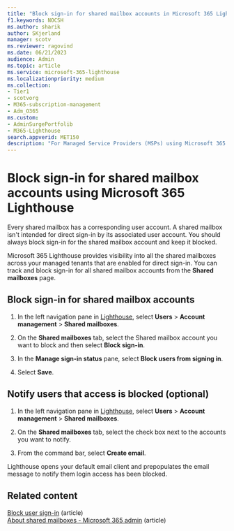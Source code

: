 ```yaml
---
title: "Block sign-in for shared mailbox accounts in Microsoft 365 Lighthouse"
f1.keywords: NOCSH
ms.author: sharik
author: SKjerland
manager: scotv
ms.reviewer: ragovind
ms.date: 06/21/2023
audience: Admin
ms.topic: article
ms.service: microsoft-365-lighthouse
ms.localizationpriority: medium
ms.collection:
- Tier1
- scotvorg
- M365-subscription-management
- Adm_O365
ms.custom:
- AdminSurgePortfolib
- M365-Lighthouse                         
search.appverid: MET150
description: "For Managed Service Providers (MSPs) using Microsoft 365 Lighthouse, learn how to block sign-in on shared mailbox accounts."
---
```


# Block sign-in for shared mailbox accounts using Microsoft 365 Lighthouse

Every shared mailbox has a corresponding user account. A shared mailbox isn't intended for direct sign-in by its associated user account. You should always block sign-in for the shared mailbox account and keep it blocked.

Microsoft 365 Lighthouse provides visibility into all the shared mailboxes across your managed tenants that are enabled for direct sign-in. You can track and block sign-in for all shared mailbox accounts from the **Shared mailboxes** page.

## Block sign-in for shared mailbox accounts

1. In the left navigation pane in <a href="https://go.microsoft.com/fwlink/p/?linkid=2168110" target="_blank">Lighthouse</a>, select **Users** > **Account management** > **Shared mailboxes**.

2. On the **Shared mailboxes** tab, select the Shared mailbox account you want to block and then select **Block sign-in**.

3. In the **Manage sign-in status** pane, select **Block users from signing in**.

4. Select **Save**.

## Notify users that access is blocked (optional)

1. In the left navigation pane in <a href="https://go.microsoft.com/fwlink/p/?linkid=2168110" target="_blank">Lighthouse</a>, select **Users** > **Account management** > **Shared mailboxes**.

2. On the **Shared mailboxes** tab, select the check box next to the accounts you want to notify.

3. From the command bar, select **Create email**.

Lighthouse opens your default email client and prepopulates the email message to notify them login access has been blocked.

## Related content

[Block user sign-in](/microsoft-365/lighthouse/m365-lighthouse-block-user-signin.md) (article)\
[About shared mailboxes - Microsoft 365 admin](../admin/email/about-shared-mailboxes.md) (article)
